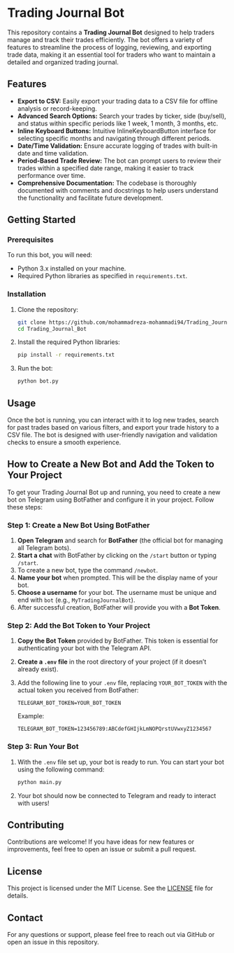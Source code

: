 # Trading Journal Bot

This repository contains a **Trading Journal Bot** designed to help traders manage and track their trades efficiently. The bot offers a variety of features to streamline the process of logging, reviewing, and exporting trade data, making it an essential tool for traders who want to maintain a detailed and organized trading journal.

## Features

- **Export to CSV:** Easily export your trading data to a CSV file for offline analysis or record-keeping.
- **Advanced Search Options:** Search your trades by ticker, side (buy/sell), and status within specific periods like 1 week, 1 month, 3 months, etc.
- **Inline Keyboard Buttons:** Intuitive InlineKeyboardButton interface for selecting specific months and navigating through different periods.
- **Date/Time Validation:** Ensure accurate logging of trades with built-in date and time validation.
- **Period-Based Trade Review:** The bot can prompt users to review their trades within a specified date range, making it easier to track performance over time.
- **Comprehensive Documentation:** The codebase is thoroughly documented with comments and docstrings to help users understand the functionality and facilitate future development.

## Getting Started

### Prerequisites

To run this bot, you will need:

- Python 3.x installed on your machine.
- Required Python libraries as specified in `requirements.txt`.

### Installation

1. Clone the repository:
    ```bash
    git clone https://github.com/mohammadreza-mohammadi94/Trading_Journal_Bot.git
    cd Trading_Journal_Bot
    ```

2. Install the required Python libraries:
    ```bash
    pip install -r requirements.txt
    ```

3. Run the bot:
    ```bash
    python bot.py
    ```

## Usage

Once the bot is running, you can interact with it to log new trades, search for past trades based on various filters, and export your trade history to a CSV file. The bot is designed with user-friendly navigation and validation checks to ensure a smooth experience.



## How to Create a New Bot and Add the Token to Your Project

To get your Trading Journal Bot up and running, you need to create a new bot on Telegram using BotFather and configure it in your project. Follow these steps:

### Step 1: Create a New Bot Using BotFather

1. **Open Telegram** and search for **BotFather** (the official bot for managing all Telegram bots).
2. **Start a chat** with BotFather by clicking on the `/start` button or typing `/start`.
3. To create a new bot, type the command `/newbot`.
4. **Name your bot** when prompted. This will be the display name of your bot.
5. **Choose a username** for your bot. The username must be unique and end with `bot` (e.g., `MyTradingJournalBot`).
6. After successful creation, BotFather will provide you with a **Bot Token**.

### Step 2: Add the Bot Token to Your Project

1. **Copy the Bot Token** provided by BotFather. This token is essential for authenticating your bot with the Telegram API.

2. **Create a `.env` file** in the root directory of your project (if it doesn’t already exist).

3. Add the following line to your `.env` file, replacing `YOUR_BOT_TOKEN` with the actual token you received from BotFather:
    ```env
    TELEGRAM_BOT_TOKEN=YOUR_BOT_TOKEN
    ```

    Example:
    ```env
    TELEGRAM_BOT_TOKEN=123456789:ABCdefGHIjkLmNOPQrstUVwxyZ1234567
    ```

### Step 3: Run Your Bot

1. With the `.env` file set up, your bot is ready to run. You can start your bot using the following command:
    ```bash
    python main.py
    ```

2. Your bot should now be connected to Telegram and ready to interact with users!


## Contributing

Contributions are welcome! If you have ideas for new features or improvements, feel free to open an issue or submit a pull request.

## License

This project is licensed under the MIT License. See the [LICENSE](LICENSE) file for details.

## Contact

For any questions or support, please feel free to reach out via GitHub or open an issue in this repository.

